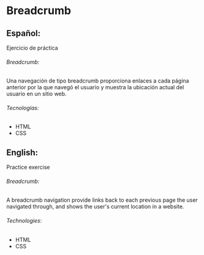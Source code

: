 # Breadcrumb

## Español:
Ejercicio de práctica

###### Breadcrumb: 
Una navegación de tipo breadcrumb proporciona enlaces a cada página anterior por la que navegó el usuario y muestra la ubicación actual del usuario en un sitio web.

###### Tecnologías:
- HTML
- CSS


## English:
Practice exercise
###### Breadcrumb:
A breadcrumb navigation provide links back to each previous page the user navigated through, and shows the user's current location in a website.

###### Technologies:
- HTML
- CSS
